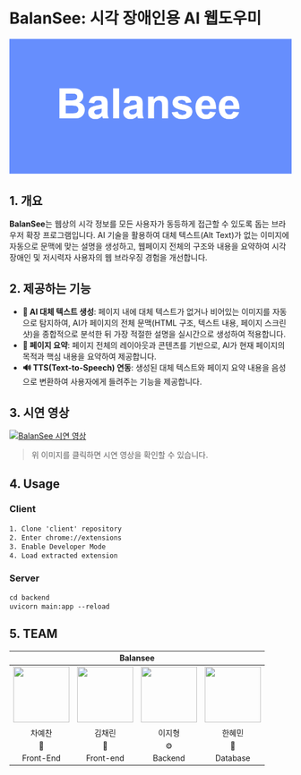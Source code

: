 # BalanSee: 시각 장애인용 AI 웹도우미
![BalanSee 로고](./balansee.PNG)

## 1\. 개요

**BalanSee**는 웹상의 시각 정보를 모든 사용자가 동등하게 접근할 수 있도록 돕는 브라우저 확장 프로그램입니다. AI 기술을 활용하여 대체 텍스트(Alt Text)가 없는 이미지에 자동으로 문맥에 맞는 설명을 생성하고, 웹페이지 전체의 구조와 내용을 요약하여 시각장애인 및 저시력자 사용자의 웹 브라우징 경험을 개선합니다.

## 2\. 제공하는 기능

  * **🤖 AI 대체 텍스트 생성**: 페이지 내에 대체 텍스트가 없거나 비어있는 이미지를 자동으로 탐지하여, AI가 페이지의 전체 문맥(HTML 구조, 텍스트 내용, 페이지 스크린샷)을 종합적으로 분석한 뒤 가장 적절한 설명을 실시간으로 생성하여 적용합니다.
  * **📄 페이지 요약**: 페이지 전체의 레이아웃과 콘텐츠를 기반으로, AI가 현재 페이지의 목적과 핵심 내용을 요약하여 제공합니다.
  * **🔊 TTS(Text-to-Speech) 연동**: 생성된 대체 텍스트와 페이지 요약 내용을 음성으로 변환하여 사용자에게 들려주는 기능을 제공합니다.

## 3\. 시연 영상

[![BalanSee 시연 영상](https://img.youtube.com/vi/JHOvNbyrmGM/0.jpg)](https://youtu.be/JHOvNbyrmGM)

> 위 이미지를 클릭하면 시연 영상을 확인할 수 있습니다. 

## 4\. Usage

### Client
<div markdown="1">

    1. Clone 'client' repository
    2. Enter chrome://extensions
    3. Enable Developer Mode
    4. Load extracted extension


</div>


### Server
<div markdown="1">
    
    cd backend
    uvicorn main:app --reload

</div>


## 5\. TEAM

<div align='center'>
  
<table>
    <thead>
        <tr>
            <th colspan="5"> Balansee </th>
        </tr>
    </thead>
    <tbody>
         <tr>
           <td align='center'><a href="https://github.com/3004yechan" target='_blank'><img src="https://avatars.githubusercontent.com/u/62199985?v=4" width="100" height="100"></td>
           <td align='center'><a href="https://github.com/chaelyn-kim" target='_blank'><img src="https://avatars.githubusercontent.com/u/229458887?v=4" width="100" height="100"></td>
           <td align='center'><a href="https://github.com/showtime3763" target='_blank'><img src="https://avatars.githubusercontent.com/u/199572864?v=4" width="100" height="100"></td>
           <td align='center'><a href="https://github.com/gksgpals" target='_blank'><img src="https://avatars.githubusercontent.com/u/173118693?v=4" width="100" height="100"></td>
         </tr>
         <tr>
           <td align='center'>차예찬</td>
           <td align='center'>김채린</td>
           <td align='center'>이지형</td>
           <td align='center'>한혜민</td>
         </tr>
         <tr>
           <td align='center'>🎨</td>
           <td align='center'>🎨</td>
           <td align='center'>⚙️</td>
           <td align='center'>💾</td>
         </tr>
         <tr>
           <td align='center'>Front-End</td>
           <td align='center'>Front-end</td>
           <td align='center'>Backend</td>
           <td align='center'>Database</td>
         </tr>
    </tbody>
</table>

</div> 
